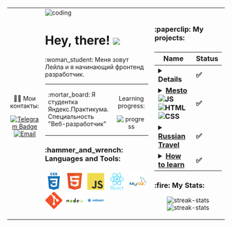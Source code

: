 <table align=center>
 <tr>
  <td align="center">
    
   <p>👩‍💻 Мои контакты:<p> 
   <div id="badges">
      <a href="https://t.me/leyla_rosfit">
        <img src="https://img.shields.io/badge/-LeilaSuleimanova-blue?style=flat&logo=Telegram&logoColor=white" alt="Telegram Badge"/>
      </a>
    </div>
   <div id="badges" align="center">
      <a href="mailto:leila_suleymanova@mail.ru">
        <img src="https://img.shields.io/badge/@email-black?logoColor=white&style=for-the-badge" alt="Email"/>
      </a>
    </div>
  </td>
  
  <td width=350>
   <div id="header">
      <img src="https://www.iguides.ru/upload/medialibrary/b97/b97735ac3b9e1c696c07c003a7e05c90.gif" alt="сoding" width="200"/>
    </div>
    <h1>
      Hey, there! 
      <img src="https://media.giphy.com/media/hvRJCLFzcasrR4ia7z/giphy.gif" width="30"/>
    </h1>
    <p>:woman_student: Меня зовут Лейла и я начинающий фронтенд разработчик.<p> 
    <table>
        <tr>
          <td width=200>
            <p>:mortar_board: Я студентка Яндекс.Практикума. Специальность "Веб-разработчик"<p>
          </td>
          <td width=100>
            <div align=center>
              <p>Learning progress: </p> <img src="https://progress-bar.dev/97/" alt="progress"/>
            </div>
          </td>
        </tr>  
    </table>
    <h3>:hammer_and_wrench: Languages and Tools:<h3>
    <img src="https://github.com/devicons/devicon/blob/master/icons/css3/css3-plain-wordmark.svg"  title="CSS3" alt="CSS" width="40" height="40"/>&nbsp;
    <img src="https://github.com/devicons/devicon/blob/master/icons/html5/html5-original.svg" title="HTML5" alt="HTML" width="40" height="40"/>&nbsp;
    <img src="https://github.com/devicons/devicon/blob/master/icons/javascript/javascript-original.svg" title="JavaScript" alt="JavaScript" width="40" height="40"/>&nbsp;
    <img src="https://github.com/devicons/devicon/blob/master/icons/react/react-original-wordmark.svg" title="React" alt="React" width="40" height="40"/>&nbsp;
    <img src="https://github.com/devicons/devicon/blob/master/icons/mysql/mysql-original-wordmark.svg" title="MySQL"  alt="MySQL" width="40" height="40"/>&nbsp;
    <img src="https://github.com/devicons/devicon/blob/master/icons/git/git-original.svg" title="Git" **alt="Git" width="40" height="40"/>&nbsp;
    <img src="https://github.com/devicons/devicon/blob/master/icons/nodejs/nodejs-original-wordmark.svg" title="NodeJS" **alt="NodeJS" width="40" height="40"/>&nbsp;
    <img src="https://github.com/devicons/devicon/blob/master/icons/webpack/webpack-original-wordmark.svg" title="Webpack" **alt="Webpack" width="40" height="40"/>   
  </td>
      
  <td width=250>
    <h3>:paperclip: My projects:<h3>
      <table>
        <thead>
          <tr>
            <th>Name</th>
            <th width=50>Status</th>
          </tr>
        </thead>
        <tbody>
         <tr>
            <td>
              <details>
                <a href="https://github.com/LeilaSuleimanova/react-mesto-auth" target="_blank">Mesto React</a>
                <img src="https://img.shields.io/badge/-React-blue" alt="React"/>&nbsp;
                <img src="https://img.shields.io/badge/-JS-yellow" alt="JS"/>&nbsp;
                <img src="https://img.shields.io/badge/-HTML-grey" alt="HTML"/>&nbsp;
                <img src="https://img.shields.io/badge/-CSS-white" alt="CSS"/>
              </details>
            </td>
            <td>✅</td>
          </tr>
          <tr>
            <td>
              <details>
                <summary><a href="https://github.com/LeilaSuleimanova/mesto" target="_blank">Mesto</a>
                 <img src="https://img.shields.io/badge/-JS-yellow" alt="JS"/>&nbsp;
                 <img src="https://img.shields.io/badge/-HTML-grey" alt="HTML"/>&nbsp;
                 <img src="https://img.shields.io/badge/-CSS-white" alt="CSS"/>
                </summary>
              </details>
            </td>
            <td>✅</td>
          </tr>
          <tr>
            <td>
               <details>
                <summary><a href="https://github.com/LeilaSuleimanova/russian-travel" target="_blank">Russian Travel</a></summary>
                <img src="https://img.shields.io/badge/-HTML-grey" alt="HTML"/>&nbsp;
                <img src="https://img.shields.io/badge/-CSS-white" alt="CSS"/>
              </details>
            </td>
            <td>✅</td>
          </tr>
          <tr>
            <td>
              <details>
                <summary><a href="https://github.com/LeilaSuleimanova/how-to-learn" target="_blank">How to learn</a></summary>
                <img src="https://img.shields.io/badge/-HTML-grey" alt="HTML"/>&nbsp;
                <img src="https://img.shields.io/badge/-CSS-white" alt="CSS"/>
              </details>
            </td>
            <td>✅</td>
          </tr>
  </td>  
 </tr>
</table>
<h3>:fire: My Stats:</h3>
<div align="center">
  <img src="https://github-readme-stats.vercel.app/api/top-langs/?username=LeilaSuleimanova&layout=compact&theme=transparent" title="streak-stats" **alt="streak-stats" width=300/>
  <img src="http://github-readme-streak-stats.herokuapp.com?user=LeilaSuleimanova&theme=transparent&mode=weekly" title="streak-stats" **alt="streak-stats" height=165/>
</div>
